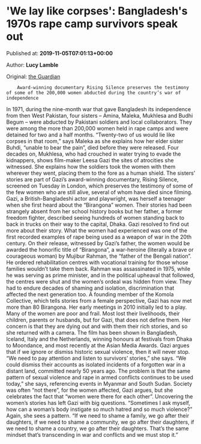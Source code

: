 
# 'We lay like corpses': Bangladesh's 1970s rape camp survivors speak out

Published at: **2019-11-05T07:01:13+00:00**

Author: **Lucy Lamble**

Original: [the Guardian](https://www.theguardian.com/global-development/2019/nov/05/bangladesh-1970s-camp-survivors-speak-out)


        Award-winning documentary Rising Silence preserves the testimony of some of the 200,000 women abducted during the country’s war of independence
      
In 1971, during the nine-month war that gave Bangladesh its independence from then West Pakistan, four sisters – Amina, Maleka, Mukhlesa and Budhi Begum – were abducted by Pakistani soldiers and local collaborators. They were among the more than 200,000 women held in rape camps and were detained for two and a half months.
“Twenty-two of us would lie like corpses in that room,” says Maleka as she explains how her elder sister Buhdi, “unable to bear the pain”, died before they were released.
Four decades on, Mukhlesa, who had crouched in water trying to evade the kidnappers, shows film-maker Leesa Gazi the sites of atrocities she witnessed. She explains how the soldiers took the women with them wherever they went, placing them to the fore as a human shield.
The sisters’ stories are part of Gazi’s award-winning documentary, Rising Silence, screened on Tuesday in London, which preserves the testimony of some of the few women who are still alive, several of whom have died since filming.
Gazi, a British-Bangladeshi actor and playwright, was herself a teenager when she first heard about the “Birangona” women. Their stories had been strangely absent from her school history books but her father, a former freedom fighter, described seeing hundreds of women standing back to back in trucks on their way to the capital, Dhaka. Gazi resolved to find out more about their story.
What the women had experienced was one of the first recorded examples of rape being used as a weapon of war in the 20th century.
On their release, witnessed by Gazi’s father, the women would be awarded the honorific title of “Birangona”, a war-heroine (literally a brave or courageous woman) by Mujibur Rahman, the “father of the Bengali nation”. He ordered rehabilitation centres with vocational training for those whose families wouldn’t take them back.
Rahman was assassinated in 1975, while he was serving as prime minister, and in the political upheaval that followed, the centres were shut and the women’s ordeal was hidden from view. They had to endure decades of shaming and isolation, discrimination that affected the next generation too.
A founding member of the Komola Collective, which tells stories from a female perspective, Gazi has now met more than 80 Birangona. Her early meetings in 2010 initially led to a play.
Many of the women are poor and frail. Most lost their livelihoods, their children, parents or husbands, but for Gazi, that does not define them. Her concern is that they are dying out and with them their rich stories, and so she returned with a camera.
The film has been shown in Bangladesh, Iceland, Italy and the Netherlands, winning honours at festivals from Dhaka to Moondance, and most recently at the Asian Media Awards.
Gazi argues that if we ignore or dismiss historic sexual violence, then it will never stop. “We need to pay attention and listen to survivors’ stories,” she says.
“We could dismiss their accounts as isolated incidents of a forgotten war in a distant land, committed nearly 50 years ago. The problem is that the same pattern of sexual violence and rape in armed conflicts continues to be used today,” she says, referencing events in Myanmar and South Sudan.
Society was often “not there”, for the women affected, Gazi argues, but she celebrates the fact that “women were there for each other”.
Uncovering the women’s stories has left Gazi with big questions. “Sometimes I ask myself, how can a woman’s body instigate so much hatred and so much violence?”
Again, she sees a pattern. “If we need to shame a family, we go after their daughters, if we need to shame a community, we go after their daughters, if we need to shame a country, we go after their daughters. That’s the same mindset that’s transcending in war and conflicts and we must stop it.”
